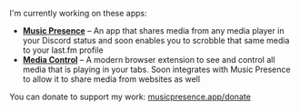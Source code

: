 I'm currently working on these apps:

- [**Music Presence**](https://musicpresence.app) &ndash;
  An app that shares media from any media player in your Discord status
  and soon enables you to scrobble that same media to your last.fm profile
- [**Media Control**](https://github.com/ungive/media-control-extension) &ndash;
  A modern browser extension to see and control all media that is playing in your tabs.
  Soon integrates with Music Presence to allow it to share media from websites as well

You can donate to support my work:
[musicpresence.app/donate](https://musicpresence.app/donate?utm_source=github.com&utm_medium=profile)
